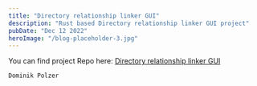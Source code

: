 ```yaml
---
title: "Directory relationship linker GUI"
description: "Rust based Directory relationship linker GUI project"
pubDate: "Dec 12 2022"
heroImage: "/blog-placeholder-3.jpg"
---
```





You can find project Repo here:
<a href="https://github.com/dommyrock/graph_file_watcher" target="_blank">Directory relationship linker GUI</a>

`Dominik Polzer`